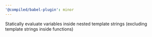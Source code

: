 ```yaml
---
'@compiled/babel-plugin': minor
---
```


Statically evaluate variables inside nested template strings (excluding template strings inside functions)
